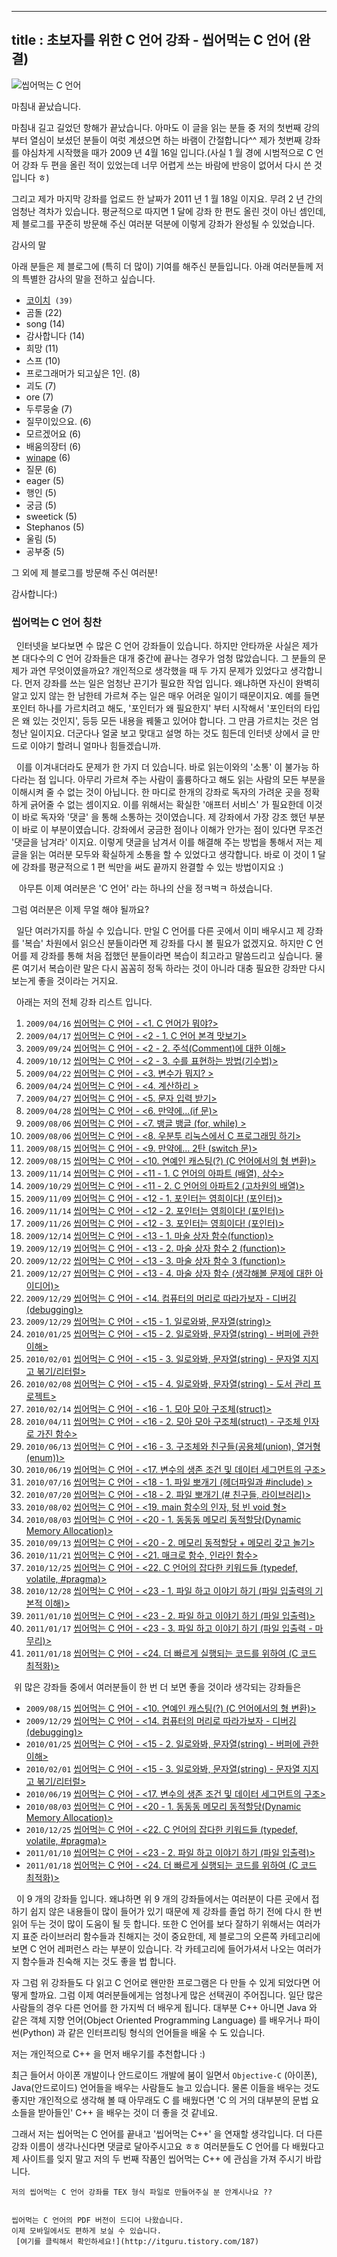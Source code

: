 ----------------
title : 초보자를 위한 C 언어 강좌 - 씹어먹는 C 언어 (완결)
--------------



![씹어먹는 C 언어](/img/ChewingClogo.png)


마침내 끝났습니다.



마침내 길고 길었던 항해가 끝났습니다. 아마도 이 글을 읽는 분들 중 저의 첫번째 강의부터 열심이 보셨던 분들이 여럿 계셨으면 하는 바램이 간절합니다^^ 제가 첫번째 강좌를 야심차게 시작했을 때가 2009 년 4월 16일 입니다.(사실 1 월 경에 시범적으로 C 언어 강좌 두 편을 올린 적이 있었는데 너무 어렵게 쓰는 바람에 반응이 없어서 다시 쓴 것입니다 ㅎ)

그리고 제가 마지막 강좌를 업로드 한 날짜가 2011 년 1 월 18일 이지요. 무려 2 년 간의 엄청난 격차가 있습니다. 평균적으로 따지면 1 달에 강좌 한 편도 올린 것이 아닌 셈인데, 제 블로그를 꾸준히 방문해 주신 여러분 덕분에 이렇게 강좌가 완성될 수 있었습니다.


감사의 말

아래 분들은 제 블로그에 (특히 더 많이) 기여를 해주신 분들입니다. 아래 여러분들께 저의 특별한 감사의 말을 전하고 싶습니다.

* [코이치](http://koichis.tistory.com/)` (39)`
* 곰돌 (22)
* song (14)
* 감사합니다 (14)
* 희망 (11)
* 스프 (10)
* 프로그래머가 되고싶은 1인. (8)
* 괴도 (7)
* ore (7)
* 두루뭉술 (7)
* 질무이있으요. (6)
* 모르겠어요 (6)
* 배움의장터 (6)
* [winape](http://winape.tistory.com/) (6)
* 질문 (6)
* eager (5)
* 행인 (5)
* 궁금 (5)
* sweetick (5)
* Stephanos (5)
* 울림 (5)
* 공부중 (5)

그 외에 제 블로그를 방문해 주신 여러분!

감사합니다:)


### 씹어먹는 C 언어 칭찬

  인터넷을 보다보면 수 많은 C 언어 강좌들이 있습니다. 하지만 안타까운 사실은 제가 본 대다수의 C 언어 강좌들은 대개 중간에 끝나는 경우가 엄청 많았습니다. 그 분들의 문제가 과연 무엇이였을까요? 개인적으로 생각했을 때 두 가지 문제가 있었다고 생각합니다. 먼저 강좌를 쓰는 일은 엄청난 끈기가 필요한 작업 입니다. 왜냐하면 자신이 완벽히 알고 있지 않는 한 남한테 가르쳐 주는 일은 매우 어려운 일이기 때문이지요. 예를 들면 포인터 하나를 가르치려고 해도, '포인터가 왜 필요한지' 부터 시작해서 '포인터의 타입은 왜 있는 것인지', 등등 모든 내용을 꿰뚤고 있어야 합니다. 그 만큼 가르치는 것은 엄청난 일이지요. 더군다나 얼굴 보고 맞대고 설명 하는 것도 힘든데 인터넷 상에서 글 만드로 이야기 할려니 얼마나 힘들겠습니까.

  이를 이겨내더라도 문제가 한 가지 더 있습니다. 바로 읽는이와의 '소통' 이 불가능 하다라는 점 입니다. 아무리 가르쳐 주는 사람이 훌륭하다고 해도 읽는 사람의 모든 부분을 이해시켜 줄 수 없는 것이 아닙니다. 한 마디로 한개의 강좌로 독자의 가려운 곳을 정확하게 긁어줄 수 없는 셈이지요. 이를 위해서는 확실한 '애프터 서비스' 가 필요한데 이것이 바로 독자와 '댓글' 을 통해 소통하는 것이였습니다. 제 강좌에서 가장 강조 했던 부분이 바로 이 부분이였습니다. 강좌에서 궁금한 점이나 이해가 안가는 점이 있다면 무조건 '댓글을 남겨라' 이지요. 이렇게 댓글을 남겨서 이를 해결해 주는 방법을 통해서 저는 제 글을 읽는 여러분 모두와 확실하게 소통을 할 수 있었다고 생각합니다. 바로 이 것이 1 달에 강좌를 평균적으로 1 편 씩만을 써도 끝까지 완결할 수 있는 방법이지요 :)

   아무튼 이제 여러분은 'C 언어' 라는 하나의 산을 정ㅋ벅ㅋ 하셨습니다.

그럼 여러분은 이제 무얼 해야 될까요?

  일단 여러가지를 하실 수 있습니다. 만일 C 언어를 다른 곳에서 이미 배우시고 제 강좌를 '복습' 차원에서 읽으신 분들이라면 제 강좌를 다시 볼 필요가 없겠지요. 하지만 C 언어를 제 강좌를 통해 처음 접했던 분들이라면 복습이 최고라고 말씀드리고 싶습니다. 물론 여기서 복습이란 말은 다시 꼼꼼히 정독 하라는 것이 아니라 대충 필요한 강좌만 다시 보는게 좋을 것이라는 거지요.

  아래는 저의 전체 강좌 리스트 입니다.


1. `2009/04/16` [씹어먹는 C 언어 - <1. C 언어가 뭐야?>](http://itguru.tistory.com/5)
2. `2009/04/17` [씹어먹는 C 언어 - <2 - 1. C 언어 본격 맛보기>](http://itguru.tistory.com/6)
3. `2009/09/24` [씹어먹는 C 언어 - <2 - 2. 주석(Comment)에 대한 이해>](http://itguru.tistory.com/19)
4. `2009/10/12` [씹어먹는 C 언어 - <2 - 3. 수를 표현하는 방법(기수법)>](http://itguru.tistory.com/21)
5. `2009/04/22` [씹어먹는 C 언어 - <3. 변수가 뭐지? >](http://itguru.tistory.com/7)
6. `2009/04/24` [씹어먹는 C 언어 - <4. 계산하리 >](http://itguru.tistory.com/8)
7. `2009/04/27` [씹어먹는 C 언어 - <5. 문자 입력 받기>](http://itguru.tistory.com/9)
8. `2009/04/28` [씹어먹는 C 언어 - <6. 만약에...(if 문)>](http://itguru.tistory.com/10)
9. `2009/08/06` [씹어먹는 C 언어 - <7. 뱅글 뱅글 (for, while) >](http://itguru.tistory.com/12)
10. `2009/08/06` [씹어먹는 C 언어 - <8. 우분투 리눅스에서 C 프로그래밍 하기>](http://itguru.tistory.com/14)
11. `2009/08/15` [씹어먹는 C 언어 - <9. 만약에... 2탄 (switch 문)>](http://itguru.tistory.com/16)
12. `2009/08/15` [씹어먹는 C 언어 - <10. 연예인 캐스팅(?) (C 언어에서의 형 변환)>](http://itguru.tistory.com/17)
13. `2009/11/14` [씹어먹는 C 언어 - <11 - 1. C 언어의 아파트 (배열), 상수>](http://itguru.tistory.com/18)
14. `2009/10/29` [씹어먹는 C 언어 - <11 - 2. C 언어의 아파트2 (고차원의 배열)>](http://itguru.tistory.com/20)
15. `2009/11/09` [씹어먹는 C 언어 - <12 - 1. 포인터는 영희이다! (포인터)>](http://itguru.tistory.com/23)
16. `2009/11/14` [씹어먹는 C 언어 - <12 - 2. 포인터는 영희이다! (포인터)>](http://itguru.tistory.com/24)
17. `2009/11/26` [씹어먹는 C 언어 - <12 - 3. 포인터는 영희이다! (포인터)>](http://itguru.tistory.com/25)
18. `2009/12/14` [씹어먹는 C 언어 - <13 - 1. 마술 상자 함수(function)>](http://itguru.tistory.com/26)
19. `2009/12/19` [씹어먹는 C 언어 - <13 - 2. 마술 상자 함수 2 (function)>](http://itguru.tistory.com/27)
20. `2009/12/22` [씹어먹는 C 언어 - <13 - 3. 마술 상자 함수 3 (function)>](http://itguru.tistory.com/28)
21. `2009/12/27` [씹어먹는 C 언어 - <13 - 4. 마술 상자 함수 (생각해볼 문제에 대한 아이디어)>](http://itguru.tistory.com/30)
22. `2009/12/29` [씹어먹는 C 언어 - <14. 컴퓨터의 머리로 따라가보자 - 디버깅(debugging)>](http://itguru.tistory.com/31)
23. `2009/12/29` [씹어먹는 C 언어 - <15 - 1. 일로와봐, 문자열(string)>](http://itguru.tistory.com/29)
24. `2010/01/25` [씹어먹는 C 언어 - <15 - 2. 일로와봐, 문자열(string) - 버퍼에 관한 이해>](http://itguru.tistory.com/32)
25. `2010/02/01` [씹어먹는 C 언어 - <15 - 3. 일로와봐, 문자열(string) - 문자열 지지고 볶기/리터럴>](http://itguru.tistory.com/33)
26. `2010/02/08` [씹어먹는 C 언어 - <15 - 4. 일로와봐, 문자열(string) - 도서 관리 프로젝트>](http://itguru.tistory.com/43)
27. `2010/02/14` [씹어먹는 C 언어 - <16 - 1. 모아 모아 구조체(struct)>](http://itguru.tistory.com/55)
28. `2010/04/11` [씹어먹는 C 언어 - <16 - 2. 모아 모아 구조체(struct) - 구조체 인자로 가진 함수>](http://itguru.tistory.com/60)
29. `2010/06/13` [씹어먹는 C 언어 - <16 - 3. 구조체와 친구들(공용체(union), 열거형(enum))>](http://itguru.tistory.com/71)
1. `2010/06/19` [씹어먹는 C 언어 - <17. 변수의 생존 조건 및 데이터 세그먼트의 구조>](http://itguru.tistory.com/83)
1. `2010/07/16` [씹어먹는 C 언어 - <18 - 1. 파일 뽀개기 (헤더파일과 #include) >](http://itguru.tistory.com/87)
1. `2010/07/20` [씹어먹는 C 언어 - <18 - 2. 파일 뽀개기 (# 친구들, 라이브러리)>](http://itguru.tistory.com/88)
1. `2010/08/02` [씹어먹는 C 언어 - <19. main 함수의 인자, 텅 빈 void 형>](http://itguru.tistory.com/89)
1. `2010/08/03` [씹어먹는 C 언어 - <20 - 1. 동동동 메모리 동적할당(Dynamic Memory Allocation)>](http://itguru.tistory.com/98)
1. `2010/09/13` [씹어먹는 C 언어 - <20 - 2. 메모리 동적할당 + 메모리 갖고 놀기>](http://itguru.tistory.com/100)
1. `2010/11/21` [씹어먹는 C 언어 - <21. 매크로 함수, 인라인 함수>](http://itguru.tistory.com/99)
1. `2010/12/25` [씹어먹는 C 언어 - <22. C 언어의 잡다한 키워드들 (typedef, volatile, #pragma)>](http://itguru.tistory.com/103)
1. `2010/12/28` [씹어먹는 C 언어 - <23 - 1. 파일 하고 이야기 하기 (파일 입출력의 기본적 이해)>](http://itguru.tistory.com/117)
1. `2011/01/10` [씹어먹는 C 언어 - <23 - 2. 파일 하고 이야기 하기 (파일 입출력)>](http://itguru.tistory.com/123)
1. `2011/01/17` [씹어먹는 C 언어 - <23 - 3. 파일 하고 이야기 하기 (파일 입출력 - 마무리)>](http://itguru.tistory.com/125)
1. `2011/01/18` [씹어먹는 C 언어 - <24. 더 빠르게 실행되는 코드를 위하여 (C 코드 최적화)>](http://itguru.tistory.com/129)

 위 많은 강좌들 중에서 여러분들이 한 번 더 보면 좋을 것이라 생각되는 강좌들은


* `2009/08/15` [씹어먹는 C 언어 - <10. 연예인 캐스팅(?) (C 언어에서의 형 변환)>](http://itguru.tistory.com/17)
* `2009/12/29` [씹어먹는 C 언어 - <14. 컴퓨터의 머리로 따라가보자 - 디버깅(debugging)>](http://itguru.tistory.com/31)
* `2010/01/25` [씹어먹는 C 언어 - <15 - 2. 일로와봐, 문자열(string) - 버퍼에 관한 이해>](http://itguru.tistory.com/32)
* `2010/02/01` [씹어먹는 C 언어 - <15 - 3. 일로와봐, 문자열(string) - 문자열 지지고 볶기/리터럴>](http://itguru.tistory.com/33)
* `2010/06/19` [씹어먹는 C 언어 - <17. 변수의 생존 조건 및 데이터 세그먼트의 구조>](http://itguru.tistory.com/83)
* `2010/08/03` [씹어먹는 C 언어 - <20 - 1. 동동동 메모리 동적할당(Dynamic Memory Allocation)>](http://itguru.tistory.com/98)
* `2010/12/25` [씹어먹는 C 언어 - <22. C 언어의 잡다한 키워드들 (typedef, volatile, #pragma)>](http://itguru.tistory.com/103)
* `2011/01/10` [씹어먹는 C 언어 - <23 - 2. 파일 하고 이야기 하기 (파일 입출력)>](http://itguru.tistory.com/123)
* `2011/01/18` [씹어먹는 C 언어 - <24. 더 빠르게 실행되는 코드를 위하여 (C 코드 최적화)>](http://itguru.tistory.com/129)

  이 9 개의 강좌들 입니다. 왜냐하면 위 9 개의 강좌들에서는 여러분이 다른 곳에서 접하기 쉽지 않은 내용들이 많이 들어가 있기 때문에 제 강좌를 졸업 하기 전에 다시 한 번 읽어 두는 것이 많이 도움이 될 듯 합니다. 또한 C 언어를 보다 잘하기 위해서는 여러가지 표준 라이브러리 함수들과 친해지는 것이 중요한데, 제 블로그의 오른쪽 카테고리에 보면 C 언어 레퍼런스 라는 부분이 있습니다. 각 카테고리에 들어가셔서 나오는 여러가지 함수들과 친숙해 지는 것도 좋을 법 합니다.

자 그럼 위 강좌들도 다 읽고 C 언어로 왠만한 프로그램은 다 만들 수 있게 되었다면 어떻게 할까요. 그럼 이제 여러분들에게는 엄청나게 많은 선택권이 주어집니다. 일단 많은 사람들의 경우 다른 언어를 한 가지씩 더 배우게 됩니다. 대부분 C++ 아니면 Java 와 같은 객체 지향 언어(Object Oriented Programming Language) 를 배우거나 파이썬(Python) 과 같은 인터프리팅 형식의 언어들을 배울 수 도 있습니다.

저는 개인적으로 C++ 을 먼저 배우기를 추천합니다 :)

최근 들어서 아이폰 개발이나 안드로이드 개발에 붐이 일면서 `Objective-C` (아이폰), Java(안드로이드) 언어들을 배우는 사람들도 늘고 있습니다. 물론 이들을 배우는 것도 좋지만 개인적으로 생각해 볼 때 아무래도 C 를 배웠다면 'C 의 거의 대부분의 문법 요소들을 받아들인' C++ 을 배우는 것이 더 좋을 것 같네요.

그래서 저는 씹어먹는 C 언어를 끝내고 '씹어먹는 C++' 을 연재할 생각입니다. 더 다른 강좌 이름이 생각나신다면 댓글로 달아주시고요 ㅎㅎ 여러분들도 C 언어를 다 배웠다고 제 사이트를 잊지 말고 저의 두 번째 작품인 씹어먹는 C++ 에 관심을 가져 주시기 바랍니다.


```warning
저의 씹어먹는 C 언어 강좌를 TEX 형식 파일로 만들어주실 분 안계시나요 ??
```


```warning

씹어먹는 C 언어의 PDF 버전이 드디어 나왔습니다.
이제 모바일에서도 편하게 보실 수 있습니다.
 [여기를 클릭해서 확인하세요!](http://itguru.tistory.com/187)
```